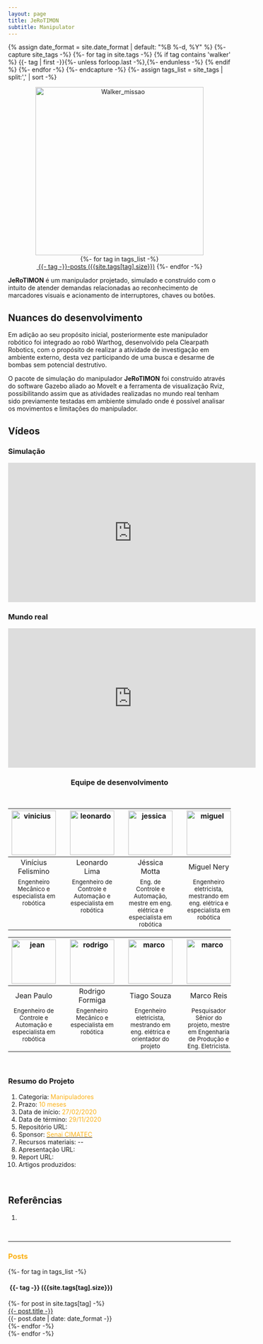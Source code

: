 ```yaml
---
layout: page
title: JeRoTIMON
subtitle: Manipulator
---
```

{% assign date_format = site.date_format | default: "%B %-d, %Y" %}
{%- capture site_tags -%}
    {%- for tag in site.tags -%}
      {% if tag contains 'walker' %}
        {{- tag | first -}}{%- unless forloop.last -%},{%- endunless -%}
      {% endif %} 
    {%- endfor -%}
{%- endcapture -%}
{%- assign tags_list = site_tags | split:',' | sort -%}

<center><img src="{{ 'assets/img/jerotimon/jerotimon.jpeg' | relative_url }}" alt="Walker_missao" width="380"/></center>

<div class="before-content">
  <center>
    {%- for tag in tags_list -%}
      <br>
      <a href="#{{- tag -}}" class="btn btn-primary tag-btn"><i class="fas fa-tag" aria-hidden="true"></i>&nbsp;{{- tag -}}-posts&nbsp;({{site.tags[tag].size}})</a>
    {%- endfor -%}
  </center>    
  <!--hr class="mark"-->
</div>

<!-- # turBOT -->
**JeRoTIMON** é um manipulador projetado, simulado e construído com o intuito de atender demandas relacionadas ao reconhecimento de marcadores visuais e acionamento de interruptores, chaves ou botões.
<br>

<!-- ## Requisitos -->
## Nuances do desenvolvimento
Em adição ao seu propósito inicial, posteriormente este manipulador robótico foi integrado ao robô Warthog, desenvolvido pela Clearpath Robotics, com o propósito de realizar a atividade de investigação em ambiente externo, desta vez participando de uma busca e desarme de bombas sem potencial destrutivo.

O pacote de simulação do manipulador **JeRoTIMON** foi construído através do software Gazebo aliado ao MoveIt e a ferramenta de visualização Rviz, possibilitando assim que as atividades realizadas no mundo real tenham sido previamente testadas em ambiente simulado onde é possível analisar os movimentos e limitações do manipulador.
<br>

## Vídeos
### Simulação
<iframe width="560" height="315" src="https://www.youtube.com/embed/C2zw8B4PVy0" title="YouTube video player" frameborder="0" allow="accelerometer; autoplay; clipboard-write; encrypted-media; gyroscope; picture-in-picture" allowfullscreen></iframe>

### Mundo real
<iframe width="560" height="315" src="https://www.youtube.com/embed/1QWw0YnZgzc" title="YouTube video player" frameborder="0" allow="accelerometer; autoplay; clipboard-write; encrypted-media; gyroscope; picture-in-picture" allowfullscreen></iframe>
<!-- ## Equipe -->

<center><h3 class="post-title">Equipe de desenvolvimento</h3><br/></center>

<div class="row">
  <div class=" col-xl-auto offset-xl-0 col-lg-4 offset-lg-0">
    <table class="table-borderless highlight">
      <thead>
        <tr>
          <th><center><img src="{{ 'assets/img/people/viniciusfelismino-1.png' | relative_url }}" width="100" alt="vinicius" class="img-fluid rounded-circle" /></center></th>
          <th></th>
          <th><center><img src="{{ 'assets/img/people/leonardolima-1.png' | relative_url }}" width="100" alt="leonardo" class="img-fluid rounded-circle" /></center></th>
          <th></th>
          <th><center><img src="{{ 'assets/img/people/jessicamotta-1.png' | relative_url }}" width="100" alt="jessica" class="img-fluid rounded-circle"/></center></th>
          <th></th>
          <th><center><img src="{{ 'assets/img/people/miguelnery-1.png' | relative_url }}" width="100" alt="miguel" class="img-fluid rounded-circle"/></center></th>
        </tr>
      </thead>
      <tbody>
        <tr class="font-weight-bolder" style="text-align: center margin-top: 0">
          <td width="25%"><center>Vinícius Felismino</center></td>
          <td></td>
          <td width="25%"><center>Leonardo Lima</center></td>
          <td></td>
          <td width="25%"><center>Jéssica Motta</center></td>
          <td></td>
          <td width="25%"><center>Miguel Nery</center></td>
        </tr>
        <tr style="text-align:center" >
          <td width="25%" style="vertical-align: top"><small>Engenheiro Mecânico e especialista em robótica</small></td>
          <td></td>
          <td width="25%" style="vertical-align: top"><small>Engenheiro de Controle e Automação e especialista em robótica</small></td>
          <td></td>
          <td width="25%" style="vertical-align: top"><small>Eng. de Controle e Automação, mestre em eng. elétrica e especialista em robótica</small></td>
          <td></td>
          <td width="25%" style="vertical-align: top"><small>Engenheiro eletricista, mestrando em eng. elétrica e especialista em robótica</small></td>
        </tr>
      </tbody>
    </table>
  </div>
</div>

<div class="row">
  <div class=" col-xl-auto offset-xl-0 col-lg-4 offset-lg-0">
    <table class="table-borderless highlight">
      <thead>
        <tr>
          <th><center><img src="{{ 'assets/img/people/jeanpaulo-1.png' | relative_url }}" width="100" alt="jean" class="img-fluid rounded-circle" /></center></th>
          <th></th>
          <th><center><img src="{{ 'assets/img/people/rodrigoformiga-1.png' | relative_url }}" width="100" alt="rodrigo" class="img-fluid rounded-circle" /></center></th>
          <th></th>
          <th><center><img src="{{ 'assets/img/people/marcoreis8b&w-1.png' | relative_url }}" width="100" alt="marco" class="img-fluid rounded-circle"/></center></th>
          <th></th>
          <th><center><img src="{{ 'assets/img/people/marcoreis8b&w-1.png' | relative_url }}" width="100" alt="marco" class="img-fluid rounded-circle"/></center></th>
        </tr>
      </thead>
      <tbody>
        <tr class="font-weight-bolder" style="text-align: center margin-top: 0">
          <td width="25%"><center>Jean Paulo</center></td>
          <td></td>
          <td width="25%"><center>Rodrigo Formiga</center></td>
          <td></td>
          <td width="25%"><center>Tiago Souza</center></td>
          <td></td>
          <td width="25%"><center>Marco Reis</center></td>
        </tr>
        <tr style="text-align:center" >
          <td width="25%" style="vertical-align: top"><small>Engenheiro de Controle e Automação e especialista em robótica</small></td>
          <td></td>
          <td width="25%" style="vertical-align: top"><small>Engenheiro Mecânico e especialista em robótica</small></td>
          <td></td>
          <td width="25%" style="vertical-align: top"><small>Engenheiro eletricista, mestrando em eng. elétrica e orientador do projeto</small></td>
          <td></td>
          <td width="25%" style="vertical-align: top"><small>Pesquisador Sênior do projeto, mestre em Engenharia de Produção e Eng. Eletricista.</small></td>
        </tr>
      </tbody>
    </table>
  </div>
</div>

<br>

### Resumo do Projeto
1. Categoria: <font color="#fbb117">Manipuladores</font>
2. Prazo: <font color="#fbb117">10 meses</font>
3. Data de início: <font color="#fbb117">27/02/2020</font>
4. Data de término: <font color="#fbb117">29/11/2020</font>
5. Repositório URL: <!--[Walker](https://github.com/Brazilian-Institute-of-Robotics/bir_walker)-->
6. Sponsor: <a href="http://www.senaicimatec.com.br/en/"><font color="#fbb117">Senai CIMATEC</font></a>
7. Recursos materiais: --
8. Apresentação URL: <!--[Walker-docs](https://github.com/Brazilian-Institute-of-Robotics/bir_walker-docs/tree/main)-->
9. Report URL: <!--[Walker-report](https://github.com/Brazilian-Institute-of-Robotics/bir_walker-docs/tree/report-design)-->
10. Artigos produzidos:

<br>

## Referências
1. 


<br>
<hr class="mark">
<div id="full-tags-list">
<h3 class="post-title"><font color="#fbb117">Posts</font></h3>
  {%- for tag in tags_list -%}
      <h4 id="{{- tag -}}" class="linked-section">
          <i class="fas fa-tag" aria-hidden="true"></i>
          &nbsp;{{- tag -}}&nbsp;({{site.tags[tag].size}})
      </h4>
      <div class="post-list">
          {%- for post in site.tags[tag] -%}
              <div class="tag-entry">
                  <a href="{{ post.url | relative_url }}">{{- post.title -}}</a>
                  <div class="entry-date">
                      <time datetime="{{- post.date | date_to_xmlschema -}}">{{- post.date | date: date_format -}}</time>
                  </div>
              </div>
          {%- endfor -%}
      </div>
  {%- endfor -%}
</div>


<!-- ## Resultados até o momento -->



<!-- ![sw-2](https://takodana.files.wordpress.com/2016/01/star-wars-empire-strikes-back-poster.jpg?w=1024&h=1448) -->



